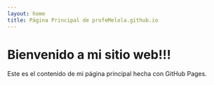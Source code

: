 ```yaml
---
layout: home
title: Página Principal de profeMelola.github.io
---
```


# Bienvenido a mi sitio web!!!

Este es el contenido de mi página principal hecha con GitHub Pages.
